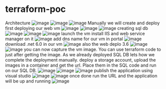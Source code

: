 # terraform-poc
Architecture
![image](https://github.com/shubhama-d/terraform-poc/assets/131587208/0e097a64-b5d0-43a4-8509-1c7c6ab08295)
![image](https://github.com/shubhama-d/terraform-poc/assets/131587208/eb670edd-7d52-4e58-a8c0-6ec2aa255c20)
![image](https://github.com/shubhama-d/terraform-poc/assets/131587208/60da1ab4-1f82-4b80-94b3-20742c9f40d6)
Manually we will create and deploy first
deploying our web vm
![image](https://github.com/shubhama-d/terraform-poc/assets/131587208/6477e08a-070a-415f-a624-415c24526eff)
![image](https://github.com/shubhama-d/terraform-poc/assets/131587208/0a219e7d-7f05-4007-8246-87f22efb7104)
![image](https://github.com/shubhama-d/terraform-poc/assets/131587208/cb7a215c-0c2b-4b16-a5b8-a6d74aac6444)
creating sql db
![image](https://github.com/shubhama-d/terraform-poc/assets/131587208/29c151f0-d181-4d21-8cf6-fede875c00ed)
![image](https://github.com/shubhama-d/terraform-poc/assets/131587208/5caa4536-79f0-4933-b1d3-73bdc19d4889)
![image](https://github.com/shubhama-d/terraform-poc/assets/131587208/508be48c-7885-4965-ba28-1995c7f32a51)
launch the vm
install IIS and web service manager on it
![image](https://github.com/shubhama-d/terraform-poc/assets/131587208/a782620b-5428-4330-86f8-c80d967fcacb)
add dns name for our vm in portal
![image](https://github.com/shubhama-d/terraform-poc/assets/131587208/aaaa7b57-6c32-4638-8d3e-53791e950990)
download .net 6.0 in our vm
![image](https://github.com/shubhama-d/terraform-poc/assets/131587208/0fc81c19-73ef-40f8-9ea7-d5ff703c9570)
also the web deplo 3.6
![image](https://github.com/shubhama-d/terraform-poc/assets/131587208/5851fece-66e3-43d6-8bfd-1c628d553282)
![image](https://github.com/shubhama-d/terraform-poc/assets/131587208/03eb1dc8-3b9a-45f0-8f4b-21c5438e8162)
you can now capture the vm image. You can use terraform code to just after getting the image. As we already deployed SQL DB lets how we complete the deployment manually.
deploy a storage account, upload the images in a container and get the url. Place them in the SQL code and run on our SQL DB.
![image](https://github.com/shubhama-d/terraform-poc/assets/131587208/b5d303a6-b229-4625-99ba-2a8796802f67)
![image](https://github.com/shubhama-d/terraform-poc/assets/131587208/07c22c23-fc90-48fa-bbb4-09ab1e5babab)
![image](https://github.com/shubhama-d/terraform-poc/assets/131587208/d08982c4-0e83-4f97-8ee5-7dc24d090aec)
publish the application using visual studio
![image](https://github.com/shubhama-d/terraform-poc/assets/131587208/6b0eb72d-142d-4ebd-9cf5-6133cf31c2de)
![image](https://github.com/shubhama-d/terraform-poc/assets/131587208/0e589fff-3f0e-402e-9a62-a66730ebe5eb)
once done run the URL and the application will be up and running
![image](https://github.com/shubhama-d/terraform-poc/assets/131587208/5c567a55-0176-4141-b2b3-b15afe6ad730)


